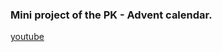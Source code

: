### Mini project of the PK - Advent calendar.

[youtube](https://www.youtube.com/watch?v=BNYTKIHqyxA)






